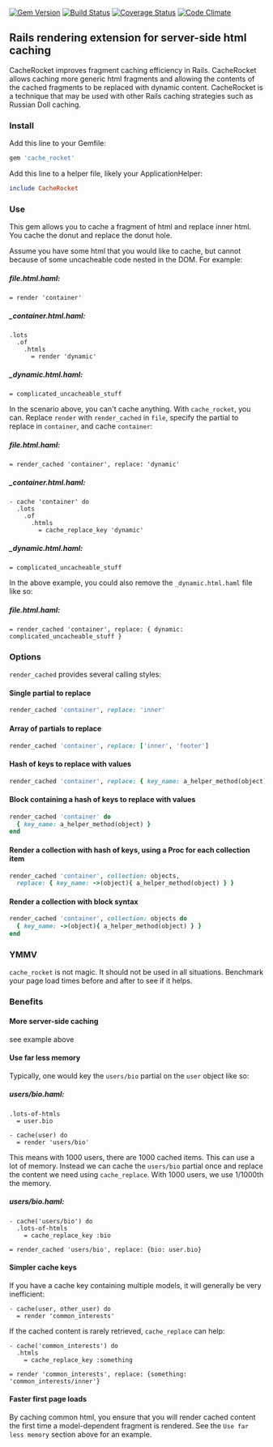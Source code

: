 [![Gem Version](https://badge.fury.io/rb/cache_rocket.png)][gem]
[![Build Status](https://api.travis-ci.org/neighborland/cache_rocket.png)][build]
[![Coverage Status](https://coveralls.io/repos/neighborland/cache_rocket/badge.png)][coverage]
[![Code Climate](https://codeclimate.com/github/neighborland/cache_rocket.png)][climate]

[gem]: http://badge.fury.io/rb/cache_rocket
[build]: https://travis-ci.org/neighborland/cache_rocket
[coverage]: https://coveralls.io/r/neighborland/cache_rocket
[climate]: https://codeclimate.com/github/neighborland/cache_rocket

## Rails rendering extension for server-side html caching

CacheRocket improves fragment caching efficiency in Rails. 
CacheRocket allows caching more generic html fragments and allowing the contents of the cached fragments 
to be replaced with dynamic content. 
CacheRocket is a technique that may be used with other Rails caching strategies such as Russian Doll caching.

### Install

Add this line to your Gemfile:

```ruby
gem 'cache_rocket'
```

Add this line to a helper file, likely your ApplicationHelper:

```ruby
include CacheRocket
```

### Use

This gem allows you to cache a fragment of html and replace inner html. You cache the donut and replace the donut hole.

Assume you have some html that you would like to cache, but cannot because of some uncacheable code nested in the DOM.
For example:

##### file.html.haml:
```haml
= render 'container'
```

##### _container.html.haml:
```haml
.lots
  .of
    .htmls
      = render 'dynamic'
```

##### _dynamic.html.haml:
```haml
= complicated_uncacheable_stuff
```

In the scenario above, you can't cache anything. With `cache_rocket`, you can. Replace `render`
with `render_cached` in `file`, specify the partial to replace in `container`, and cache `container`:

##### file.html.haml:
```haml
= render_cached 'container', replace: 'dynamic'
```

##### _container.html.haml:
```haml
- cache 'container' do
  .lots
    .of
      .htmls
        = cache_replace_key 'dynamic'
```

##### _dynamic.html.haml:
``` haml
= complicated_uncacheable_stuff
```

In the above example, you could also remove the `_dynamic.html.haml` file like so:

##### file.html.haml:
```haml
= render_cached 'container', replace: { dynamic: complicated_uncacheable_stuff }
```

### Options

`render_cached` provides several calling styles:

#### Single partial to replace

```ruby
render_cached 'container', replace: 'inner'
```

#### Array of partials to replace
```ruby
render_cached 'container', replace: ['inner', 'footer']
```

#### Hash of keys to replace with values
```ruby
render_cached 'container', replace: { key_name: a_helper_method(object) }
```

#### Block containing a hash of keys to replace with values
```ruby
render_cached 'container' do
  { key_name: a_helper_method(object) }
end
```

#### Render a collection with hash of keys, using a Proc for each collection item
```ruby
render_cached 'container', collection: objects,
  replace: { key_name: ->(object){ a_helper_method(object) } }
```

#### Render a collection with block syntax
```ruby
render_cached 'container', collection: objects do
  { key_name: ->(object){ a_helper_method(object) } }
end
```

### YMMV

`cache_rocket` is not magic. It should not be used in all situations.
Benchmark your page load times before and after to see if it helps.

### Benefits

#### More server-side caching

see example above

#### Use far less memory

Typically, one would key the `users/bio` partial on the `user` object like so:

##### users/bio.haml:
```haml
.lots-of-htmls
  = user.bio
```

```haml
- cache(user) do
  = render 'users/bio'
```

This means with 1000 users, there are 1000 cached items. This can use a lot of memory.
Instead we can cache the `users/bio` partial once and replace the content we need using
`cache_replace`. With 1000 users, we use 1/1000th the memory.

##### users/bio.haml:
```haml
- cache('users/bio') do
  .lots-of-htmls
    = cache_replace_key :bio
```

```haml
= render_cached 'users/bio', replace: {bio: user.bio}
```

#### Simpler cache keys

If you have a cache key containing multiple models, it will generally be very inefficient:
```haml
- cache(user, other_user) do
  = render 'common_interests'
```

If the cached content is rarely retrieved, `cache_replace` can help:

```haml
- cache('common_interests') do
  .htmls
    = cache_replace_key :something
```

```haml
= render 'common_interests', replace: {something: 'common_interests/inner'}
```

#### Faster first page loads

By caching common html, you ensure that you will render cached content the first time a model-dependent
fragment is rendered. See the `Use far less memory` section above for an example.
